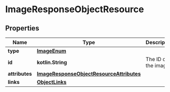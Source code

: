 
# ImageResponseObjectResource

## Properties
| Name | Type | Description | Notes |
| ------------ | ------------- | ------------- | ------------- |
| **type** | [**ImageEnum**](ImageEnum.md) |  |  |
| **id** | **kotlin.String** | The ID of the image |  |
| **attributes** | [**ImageResponseObjectResourceAttributes**](ImageResponseObjectResourceAttributes.md) |  |  |
| **links** | [**ObjectLinks**](ObjectLinks.md) |  |  |



